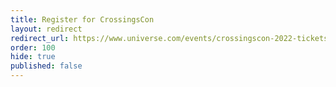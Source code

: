 ```yaml
---
title: Register for CrossingsCon
layout: redirect
redirect_url: https://www.universe.com/events/crossingscon-2022-tickets-BS62LX?ref=website
order: 100
hide: true
published: false
---
```

